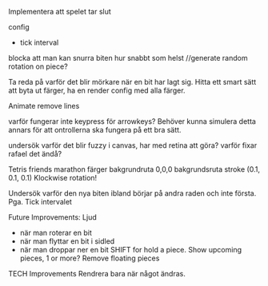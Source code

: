 
Implementera att spelet tar slut


config
- tick interval

blocka att man kan snurra biten hur snabbt som helst
//generate random rotation on piece?



Ta reda på varför det blir mörkare när en bit har lagt sig.
Hitta ett smart sätt att byta ut färger, ha en render config med alla färger.

Animate remove lines

varför fungerar inte keypress för arrowkeys? Behöver kunna simulera detta annars för att ontrollerna ska fungera på ett bra sätt.

undersök varför det blir fuzzy i canvas, har med retina att göra? varför fixar rafael det ändå?

Tetris friends marathon färger
bakgrundruta 0,0,0
bakgrundsruta stroke (0.1, 0.1, 0.1)
Klockwise rotation!

Undersök varför den nya biten ibland börjar på andra raden och inte första. Pga. Tick intervalet


Future Improvements:
Ljud
- när man roterar en bit
- när man flyttar en bit i sidled
- när man droppar ner en bit
SHIFT for hold a piece.
Show upcoming pieces, 1 or more?
Remove floating pieces

TECH Improvements
Rendrera bara när något ändras.